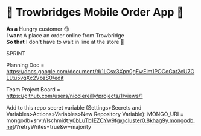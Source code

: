 # 🍦 Trowbridges Mobile Order App 🍦
__As a__
Hungry customer :smirk: <br>
__I want__
A place an order online from Trowbridge <br>
__So that__
I don't have to wait in line at the store :brain: <br>

SPRINT

Planning Doc = https://docs.google.com/document/d/1LCsx3Xpn0gFwEim1POCoGat2cU7GLLtu5vqXc2VbzS0/edit

Team Project Board = https://github.com/users/nicolereilly/projects/1/views/1

Add to this repo secret variable (Settings>Secrets and Variables>Actions>Variables>New Repository Variable): 
MONGO_URI = mongodb+srv://lschmidt:y0bLuTb1EZCYw9fg@cluster0.8khag9y.mongodb.net/?retryWrites=true&w=majority


